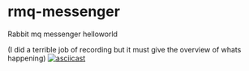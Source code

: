 # rmq-messenger
Rabbit mq messenger helloworld

(I did a terrible job of recording but it must give the overview of whats happening)
[![asciicast](https://asciinema.org/a/2RqVeMYzpOnLDuv6T9Zzo8sxC.svg)](https://asciinema.org/a/2RqVeMYzpOnLDuv6T9Zzo8sxC)
